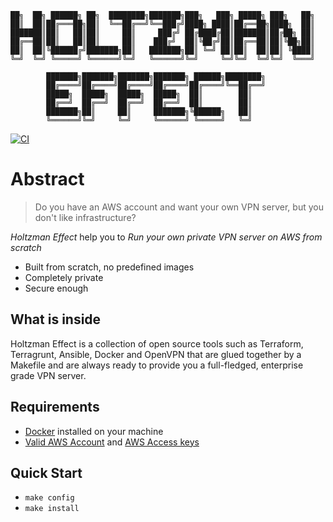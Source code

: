 ```
██╗  ██╗ ██████╗ ██╗  ████████╗███████╗███╗   ███╗ █████╗ ███╗   ██╗
██║  ██║██╔═══██╗██║  ╚══██╔══╝╚══███╔╝████╗ ████║██╔══██╗████╗  ██║
███████║██║   ██║██║     ██║     ███╔╝ ██╔████╔██║███████║██╔██╗ ██║
██╔══██║██║   ██║██║     ██║    ███╔╝  ██║╚██╔╝██║██╔══██║██║╚██╗██║
██║  ██║╚██████╔╝███████╗██║   ███████╗██║ ╚═╝ ██║██║  ██║██║ ╚████║
╚═╝  ╚═╝ ╚═════╝ ╚══════╝╚═╝   ╚══════╝╚═╝     ╚═╝╚═╝  ╚═╝╚═╝  ╚═══╝

        ███████╗███████╗███████╗███████╗ ██████╗████████╗
        ██╔════╝██╔════╝██╔════╝██╔════╝██╔════╝╚══██╔══╝
        █████╗  █████╗  █████╗  █████╗  ██║        ██║
        ██╔══╝  ██╔══╝  ██╔══╝  ██╔══╝  ██║        ██║
        ███████╗██║     ██║     ███████╗╚██████╗   ██║
        ╚══════╝╚═╝     ╚═╝     ╚══════╝ ╚═════╝   ╚═╝
```

[![CI](https://github.com/repconn/holtzman-effect/actions/workflows/ci.yml/badge.svg)](https://github.com/repconn/holtzman-effect/actions/workflows/ci.yml)


# Abstract

> Do you have an AWS account and want your own VPN server,
> but you don't like infrastructure?

*Holtzman Effect* help you to *Run your own private VPN server on AWS from scratch*

* Built from scratch, no predefined images
* Completely private
* Secure enough

## What is inside

Holtzman Effect is a collection of open source tools such as Terraform, Terragrunt,
Ansible, Docker and OpenVPN that are glued together by a Makefile and are always
ready to provide you a full-fledged, enterprise grade VPN server.

## Requirements
* [Docker](https://docs.docker.com/get-docker/) installed on your machine
* [Valid AWS Account](https://aws.amazon.com/console/) and [AWS Access keys](https://docs.aws.amazon.com/powershell/latest/userguide/pstools-appendix-sign-up.html)

## Quick Start

* `make config`
* `make install`